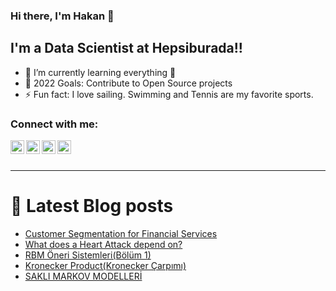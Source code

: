 ### Hi there, I'm Hakan 👋


## I'm a Data Scientist at Hepsiburada!!

- 🌱 I’m currently learning everything 🤣
- 🥅 2022 Goals: Contribute to Open Source projects
- ⚡ Fun fact: I love sailing. Swimming and Tennis are my favorite sports.

### Connect with me:

[<img align="left" alt="codeSTACKr | LinkedIn" width="22px" src="https://cdn.jsdelivr.net/npm/simple-icons@v3/icons/linkedin.svg" />][linkedin]
[<img align="left" alt="codeSTACKr | Instagram" width="22px" src="https://cdn.jsdelivr.net/npm/simple-icons@v3/icons/instagram.svg" />][instagram]
[<img align="left" alt="codeSTACKr | Instagram" width="22px" src="https://cdn.jsdelivr.net/npm/simple-icons@3.13.0/icons/medium.svg" />][medium]
[<img align="left" alt="codeSTACKr | Instagram" width="22px" src="https://cdn.jsdelivr.net/npm/simple-icons@3.13.0/icons/vsco.svg" />][vsco]

<br />
<br />

---

# 📕 Latest Blog posts
<!-- BLOG-POST-LIST:START -->
- [Customer Segmentation for Financial Services](https://medium.com/analytics-vidhya/customer-segmentation-for-financial-services-58fbfc417669?source=rss-bc6cb6ba9a57------2)
- [What does a Heart Attack depend on?](https://hakanateslii.medium.com/what-does-a-heart-attack-depend-on-8f6192503174?source=rss-bc6cb6ba9a57------2)
- [RBM Öneri Sistemleri&lpar;Bölüm 1&rpar;](https://hakanateslii.medium.com/rbm-%C3%B6neri-sistemleri-b%C3%B6l%C3%BCm-1-13073539afdb?source=rss-bc6cb6ba9a57------2)
- [Kronecker Product&lpar;Kronecker Çarpımı&rpar;](https://hakanateslii.medium.com/kronecker-product-kronecker-%C3%A7arp%C4%B1m%C4%B1-d71dec9fed4b?source=rss-bc6cb6ba9a57------2)
- [SAKLI MARKOV MODELLERİ](https://hakanateslii.medium.com/sakli-markov-modelleri%CC%87-67b0e74c422c?source=rss-bc6cb6ba9a57------2)
<!-- BLOG-POST-LIST:END -->


<!---
<details>
  <summary>:zap: GitHub Stats</summary>

  <img align="left" alt="codeSTACKr's GitHub Stats" src="https://https://github-readme-stats-hakanatesli.vercel.app//api?username=hakanatesli&show_icons=true&hide_border=true" />

</details>
-->

[instagram]: https://www.instagram.com/hakanaatesli/
[linkedin]: https://www.linkedin.com/in/hakanatesli/
[medium]: https://medium.com/@hakanateslii
[vsco]: https://vsco.co/hakanaatesli/gallery

